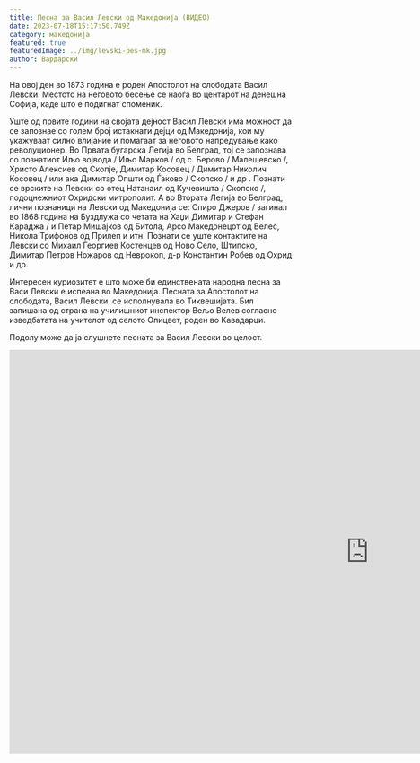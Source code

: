 ```yaml
---
title: Песна за Васил Левски од Македонија (ВИДЕО)
date: 2023-07-18T15:17:50.749Z
category: македонија
featured: true
featuredImage: ../img/levski-pes-mk.jpg
author: Вардарски
---
```

<!--StartFragment-->

На овој ден во 1873 година е роден Апостолот на слободата Васил Левски. Местото на неговото бесење се наоѓа во центарот на денешна Софија, каде што е подигнат споменик.

<!--EndFragment--><!--StartFragment-->

Уште од првите години на својата дејност Васил Левски има можност да се запознае со голем број истакнати дејци од Македонија, кои му укажуваат силно влијание и помагаат за неговото напредување како револуционер. Во Првата бугарска Легија во Белград, тој се запознава со познатиот Иљо војвода / Иљо Марков / од с. Берово / Малешевско /, Христо Алексиев од Скопје, Димитар Косовец / Димитар Николич Косовец / или ака Димитар Општи од Ѓаково / Скопско / и др . Познати се врските на Левски со отец Натанаил од Кучевишта / Скопско /, подоцнежниот Охридски митрополит. А во Втората Легија во Белград, лични познаници на Левски од Македонија се: Спиро Джеров / загинал во 1868 година на Буздлужа со четата на Хаџи Димитар и Стефан Караджа / и Петар Мишајков од Битола, Арсо Македонецот од Велес, Никола Трифонов од Прилеп и итн. Познати се уште контактите на Левски со Михаил Георгиев Костенцев од Ново Село, Штипско, Димитар Петров Ножаров од Неврокоп, д-р Константин Робев од Охрид и др.

<!--EndFragment-->

<!--StartFragment-->

Интересен куриозитет е што може би единствената народна песна за Васи Левски е испеана во Македонија. Песната за Апостолот на слободата, Васил Левски, се исполнувала во Тиквешијата. Бил запишана од страна на училишниот инспектор Вељо Велев согласно изведбатата на учителот од селото Опицвет, роден во Кавадарци.

<!--EndFragment--><!--StartFragment-->

Подолу може да ја слушнете песната за Васил Левски во целост.

<!--EndFragment--><iframe width="1280" height="720" src="https://www.youtube.com/embed/FV6qAvTL82o" title="ПЕСЕН ЗА ВАСИЛ ЛЕВСКИ" frameborder="0" allow="accelerometer; autoplay; clipboard-write; encrypted-media; gyroscope; picture-in-picture; web-share" allowfullscreen></iframe>